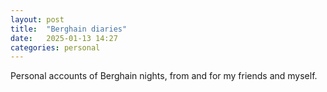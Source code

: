 ```yaml
---
layout: post
title:  "Berghain diaries"
date:   2025-01-13 14:27
categories: personal
---
```


Personal accounts of Berghain nights, from and for my friends and myself.

